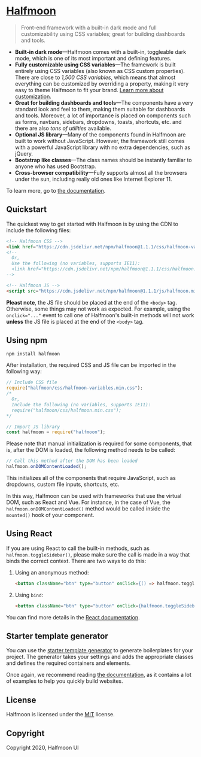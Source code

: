 # [Halfmoon](https://www.gethalfmoon.com)

> Front-end framework with a built-in dark mode and full customizability using CSS variables; great for building dashboards and tools.

- **Built-in dark mode**—Halfmoon comes with a built-in, toggleable dark mode, which is one of its most important and defining features.
- **Fully customizable using CSS variables**—The framework is built entirely using CSS variables (also known as CSS custom properties). There are close to *1,500 CSS variables*, which means that almost everything can be customized by overriding a property, making it very easy to theme Halfmoon to fit your brand. [Learn more about customization](https://www.gethalfmoon.com/docs/customize/).
- **Great for building dashboards and tools**—The components have a very standard look and feel to them, making them suitable for dashboards and tools. Moreover, a lot of importance is placed on components such as forms, navbars, sidebars, dropdowns, toasts, shortcuts, etc. and there are also *tons of utilities* available.
- **Optional JS library**—Many of the components found in Halfmoon are built to work without JavaScript. However, the framework still comes with a powerful JavaScript library with no extra dependencies, such as jQuery.
- **Bootstrap like classes**—The class names should be instantly familiar to anyone who has used Bootstrap.
- **Cross-browser compatibility**—Fully supports almost all the browsers under the sun, including really old ones like Internet Explorer 11.

To learn more, go to [the documentation](https://www.gethalfmoon.com/docs/introduction/).

## Quickstart

The quickest way to get started with Halfmoon is by using the CDN to include the following files:

```html
<!-- Halfmoon CSS -->
<link href="https://cdn.jsdelivr.net/npm/halfmoon@1.1.1/css/halfmoon-variables.min.css" rel="stylesheet" />
<!--
  Or,
  Use the following (no variables, supports IE11):
  <link href="https://cdn.jsdelivr.net/npm/halfmoon@1.1.1/css/halfmoon.min.css" rel="stylesheet" />
-->

<!-- Halfmoon JS -->
<script src="https://cdn.jsdelivr.net/npm/halfmoon@1.1.1/js/halfmoon.min.js"></script>
```

**Pleast note**, the JS file should be placed at the end of the `<body>` tag. Otherwise, some things may not work as expected. For example, using the `onclick="..."` event to call one of Halfmoon's built-in methods will not work **unless** the JS file is placed at the end of the `<body>` tag.

## Using npm

```
npm install halfmoon
```

After installation, the required CSS and JS file can be imported in the following way:

```javascript
// Include CSS file
require("halfmoon/css/halfmoon-variables.min.css");
/*
  Or,
  Include the following (no variables, supports IE11):
  require("halfmoon/css/halfmoon.min.css");
*/

// Import JS library
const halfmoon = require("halfmoon");
```

Please note that manual initialization is required for some components, that is, after the DOM is loaded, the following method needs to be called:

```javascript
// Call this method after the DOM has been loaded
halfmoon.onDOMContentLoaded();
```

This initializes all of the components that require JavaScript, such as dropdowns, custom file inputs, shortcuts, etc. 

In this way, Halfmoon can be used with frameworks that use the virtual DOM, such as React and Vue. For instance, in the case of Vue, the `halfmoon.onDOMContentLoaded()` method would be called inside the `mounted()` hook of your component.

## Using React

If you are using React to call the built-in methods, such as `halfmoon.toggleSidebar()`, please make sure the call is made in a way that binds the correct context. There are two ways to do this:

1.  Using an anonymous method: 

    ```html
    <button className="btn" type="button" onClick={() => halfmoon.toggleSidebar()}>
    ```

2.  Using `bind`:

    ```html
    <button className="btn" type="button" onClick={halfmoon.toggleSidebar.bind(halfmoon)}>
    ```

You can find more details in the [React documentation](https://reactjs.org/docs/faq-functions.html#why-is-binding-necessary-at-all).

## Starter template generator

You can use the [starter template generator](https://www.gethalfmoon.com/docs/page-building/#starter-template-generator) to generate boilerplates for your project. The generator takes your settings and adds the appropriate classes and defines the required containers and elements.

Once again, we recommend reading [the documentation](https://www.gethalfmoon.com/docs/introduction/), as it contains a lot of examples to help you quickly build websites.

## License

Halfmoon is licensed under the [MIT](https://www.gethalfmoon.com/license/) license.

## Copyright

Copyright 2020, Halfmoon UI
